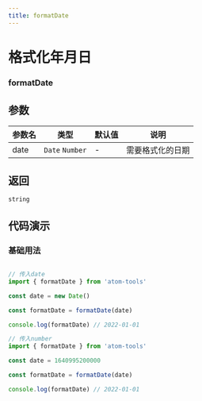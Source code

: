 ```yaml
---
title: formatDate
---
```


# 格式化年月日

### formatDate


## 参数

| 参数名 | 类型 | 默认值 | 说明 |
| --- | --- | --- | --- |
| date | `Date`  `Number` | - | 需要格式化的日期 |

## 返回

`string`

## 代码演示

### 基础用法

```js

// 传入date
import { formatDate } from 'atom-tools'

const date = new Date()

const formatDate = formatDate(date)

console.log(formatDate) // 2022-01-01
```
<!-- 
```js
// 传入string
import { formatDate } from '@/utils'

const date = '2022-01-01'

const formatDate = formatDate(date)

console.log(formatDate) // 2022-01-01
``` -->

```js
// 传入number
import { formatDate } from 'atom-tools'

const date = 1640995200000

const formatDate = formatDate(date)

console.log(formatDate) // 2022-01-01
```

```js


    

